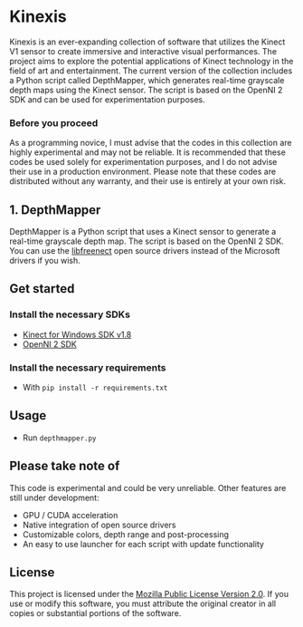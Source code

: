 # Kinexis
Kinexis is an ever-expanding collection of software that utilizes the Kinect V1 sensor to create immersive and interactive visual performances. The project aims to explore the potential applications of Kinect technology in the field of art and entertainment. The current version of the collection includes a Python script called DepthMapper, which generates real-time grayscale depth maps using the Kinect sensor. The script is based on the OpenNI 2 SDK and can be used for experimentation purposes.

### Before you proceed
As a programming novice, I must advise that the codes in this collection are highly experimental and may not be reliable. It is recommended that these codes be used solely for experimentation purposes, and I do not advise their use in a production environment. Please note that these codes are distributed without any warranty, and their use is entirely at your own risk.

## 1. DepthMapper

DepthMapper is a Python script that uses a Kinect sensor to generate a real-time grayscale depth map. The script is based on the OpenNI 2 SDK. You can use the [libfreenect](https://github.com/OpenKinect/libfreenect) open source drivers instead of the Microsoft drivers if you wish.

## Get started

### Install the necessary SDKs
- [Kinect for Windows SDK v1.8](https://www.microsoft.com/en-us/download/details.aspx?id=40278)
- [OpenNI 2 SDK](https://structure.io/openni)

### Install the necessary requirements
- With `pip install -r requirements.txt`

## Usage
- Run `depthmapper.py`

## Please take note of
This code is experimental and could be very unreliable.
Other features are still under development:
- GPU / CUDA acceleration
- Native integration of open source drivers
- Customizable colors, depth range and post-processing
- An easy to use launcher for each script with update functionality

## License
This project is licensed under the [Mozilla Public License Version 2.0](https://github.com/saides-code/Kinexis/blob/main/LICENSE.md). If you use or modify this software, you must attribute the original creator in all copies or substantial portions of the software.
